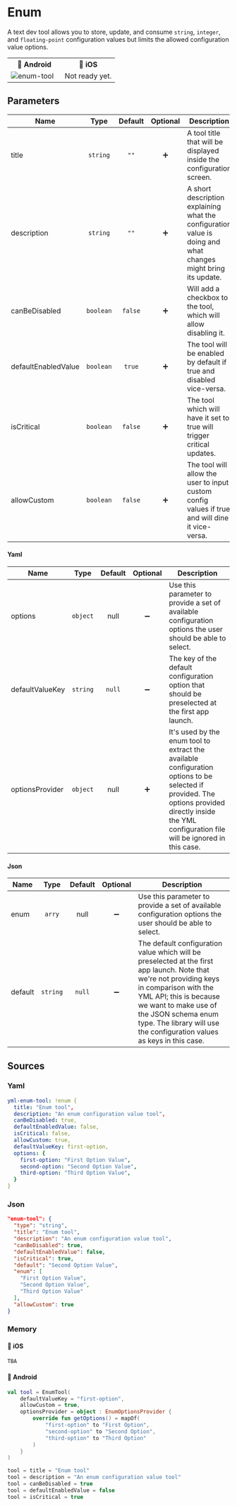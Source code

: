 # Enum
A text dev tool allows you to store, update, and consume `string`, `integer`, and `floating-point` configuration values but limits the allowed configuration value options.

<table>
    <tr>
        <th>🤖 Android</th>
        <th>🍏 iOS</th>
    </tr>
    <tr>
        <td width="50%">
           <img alt="enum-tool" src="https://user-images.githubusercontent.com/12527390/80527242-b9016000-899c-11ea-8ed7-d7f17d4f10b4.png" />
        </td>
        <td width="50%">
            Not ready yet.
        </td>
    </tr>
</table>

## Parameters

| Name                |    Type   | Default | Optional | Description                                                                                                   |
|---------------------|:---------:|:-------:|:--------:|---------------------------------------------------------------------------------------------------------------|
| title               |  `string` |   `""`  |    ➕    | A tool title that will be displayed inside the configuration screen.                                          |
| description         |  `string` |   `""`  |    ➕    | A short description explaining what the configuration value is doing and what changes might bring its update. |
| canBeDisabled       | `boolean` | `false` |    ➕    | Will add a checkbox to the tool, which will allow disabling it.                                               |
| defaultEnabledValue | `boolean` |  `true` |    ➕    | The tool will be enabled by default if true and disabled vice-versa.                                          |
| isCritical          | `boolean` | `false` |    ➕    | The tool which will have it set to true will trigger critical updates.                                        |
| allowCustom         | `boolean` | `false` |    ➕    | The tool will allow the user to input custom config values if true and will dine it vice-versa.               |

#### Yaml

| Name            |   Type   | Default | Optional | Description                                                                                                                                                                                         |
|-----------------|:--------:|:-------:|:--------:|-----------------------------------------------------------------------------------------------------------------------------------------------------------------------------------------------------|
| options         | `object` |   null  |    ➖    | Use this parameter to provide a set of available configuration options the user should be able to select.                                                                                           |
| defaultValueKey | `string` |  `null` |    ➖    | The key of the default configuration option that should be preselected at the first app launch.                                                                                                     |
| optionsProvider | `object` |   null  |    ➕    | It's used by the enum tool to extract the available configuration options to be selected if provided. The options provided directly inside the YML configuration file will be ignored in this case. |
#### Json

| Name    |   Type   | Default | Optional | Description                                                                                                                                                                                                                                                                                 |
|---------|:--------:|:-------:|:--------:|---------------------------------------------------------------------------------------------------------------------------------------------------------------------------------------------------------------------------------------------------------------------------------------------|
| enum    |  `arry`  |   null  |    ➖    | Use this parameter to provide a set of available configuration options the user should be able to select.                                                                                                                                                                                   |
| default | `string` |  `null` |    ➖    | The default configuration value which will be preselected at the first app launch. Note that we're not providing keys in comparison with the YML API; this is because we want to make use of the JSON schema enum type. The library will use the configuration values as keys in this case. |

## Sources

### Yaml

```Yaml
yml-enum-tool: !enum {
  title: "Enum tool",
  description: "An enum configuration value tool",
  canBeDisabled: true,
  defaultEnabledValue: false,
  isCritical: false,
  allowCustom: true,
  defaultValueKey: first-option,
  options: {
    first-option: "First Option Value",
    second-option: "Second Option Value",
    third-option: "Third Option Value",
  }
}
```

### Json
```Json
"enum-tool": {
  "type": "string",
  "title": "Enum tool",
  "description": "An enum configuration value tool",
  "canBeDisabled": true,
  "defaultEnabledValue": false,
  "isCritical": true,
  "default": "Second Option Value",
  "enum": [
    "First Option Value",
    "Second Option Value",
    "Third Option Value"
  ],
  "allowCustom": true
}
```

### Memory
#### 🍏 iOS
```Swift
TBA
```
#### 🤖 Android
```Kotlin
val tool = EnumTool(
    defaultValueKey = "first-option",
    allowCustom = true,
    optionsProvider = object : EnumOptionsProvider {
        override fun getOptions() = mapOf(
            "first-option" to "First Option",
            "second-option" to "Second Option",
            "third-option" to "Third Option"
        )
    }
)

tool = title = "Enum tool"
tool = description = "An enum configuration value tool"
tool = canBeDisabled = true
tool = defaultEnabledValue = false
tool = isCritical = true
```
